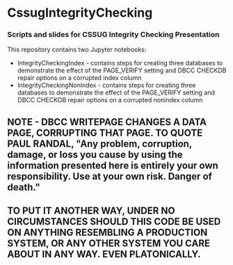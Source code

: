 # CssugIntegrityChecking
### Scripts and slides for CSSUG Integrity Checking Presentation
This repository contains two Jupyter notebooks:
* IntegrityCheckingIndex - contains steps for creating three databases to demonstrate the effect of the PAGE_VERIFY setting and DBCC CHECKDB repair options on a corrupted index column
* IntegrityCheckingNonIndex - contains steps for creating three databases to demonstrate the effect of the PAGE_VERIFY setting and DBCC CHECKDB repair options on a corrupted nonindex column

## **NOTE - DBCC WRITEPAGE CHANGES A DATA PAGE, CORRUPTING THAT PAGE.  TO QUOTE PAUL RANDAL, "Any problem, corruption, damage, or loss you cause by using the information presented here is entirely your own responsibility. Use at your own risk. Danger of death."**
## **TO PUT IT ANOTHER WAY, UNDER NO CIRCUMSTANCES SHOULD THIS CODE BE USED ON ANYTHING RESEMBLING A PRODUCTION SYSTEM, OR ANY OTHER SYSTEM YOU CARE ABOUT IN ANY WAY.  EVEN PLATONICALLY.**
